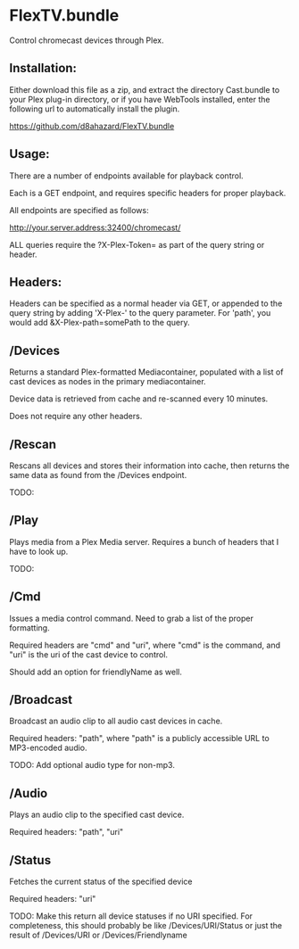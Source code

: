 # FlexTV.bundle

Control chromecast devices through Plex.

## Installation:

Either download this file as a zip, and extract the directory Cast.bundle to your
Plex plug-in directory, or if you have WebTools installed, enter the following url 
to automatically install the plugin.

https://github.com/d8ahazard/FlexTV.bundle

## Usage:

There are a number of endpoints available for playback control.

Each is a GET endpoint, and requires specific headers for proper playback.

All endpoints are specified as follows:

http://your.server.address:32400/chromecast/

ALL queries require the ?X-Plex-Token= as part of the query string or header.

## Headers:

Headers can be specified as a normal header via GET, or appended to the query string by adding
'X-Plex-' to the query parameter. For 'path', you would add &X-Plex-path=somePath to the query.


## /Devices

Returns a standard Plex-formatted Mediacontainer, populated with a list of 
cast devices as <Device> nodes in the primary mediacontainer.

Device data is retrieved from cache and re-scanned every 10 minutes.

Does not require any other headers.

## /Rescan

Rescans all devices and stores their information into cache, then returns the 
same data as found from the /Devices endpoint.

TODO:
## /Play

Plays media from a Plex Media server. Requires a bunch of headers that I have to look up.

TODO:
## /Cmd

Issues a media control command. Need to grab a list of the proper formatting.

Required headers are "cmd" and "uri", where "cmd" is the command, and "uri" is the uri 
of the cast device to control.

Should add an option for friendlyName as well.

## /Broadcast

Broadcast an audio clip to all audio cast devices in cache.

Required headers: "path", where "path" is a publicly accessible URL to MP3-encoded audio.

TODO: Add optional audio type for non-mp3.

## /Audio

Plays an audio clip to the specified cast device.

Required headers: "path", "uri"

## /Status

Fetches the current status of the specified device

Required headers: "uri"

TODO: Make this return all device statuses if no URI specified.
For completeness, this should probably be like /Devices/URI/Status or
just the result of /Devices/URI or /Devices/Friendlyname

